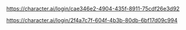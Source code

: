 https://character.ai/login/cae346e2-4904-435f-8911-75cdf26e3d92

https://character.ai/login/2f4a7c7f-604f-4b3b-80db-6bf17d09c994
